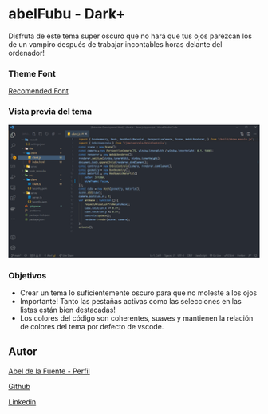 # abelFubu - Dark+

Disfruta de este tema super oscuro que no hará que tus ojos parezcan los de un vampiro después de trabajar incontables horas delante del ordenador!

### Theme Font

[Recomended Font](https://github.com/ryanoasis/nerd-fonts/releases/download/v2.1.0/FantasqueSansMono.zip)

### Vista previa del tema

![Vista Previa](https://raw.githubusercontent.com/abelfubu/abelfubu-dark-vscode-theme/master/images/theme.gif)

### Objetivos

- Crear un tema lo suficientemente oscuro para que no moleste a los ojos
- Importante! Tanto las pestañas activas como las selecciones en las listas están bien destacadas!
- Los colores del código son coherentes, suaves y mantienen la relación de colores del tema por defecto de vscode.

## Autor

[Abel de la Fuente - Perfil](https://abelfubu.github.io/abelfubu-profile/)

[Github](https://github.com/abelfubu)

[Linkedin](https://www.linkedin.com/in/abelfubu/)
